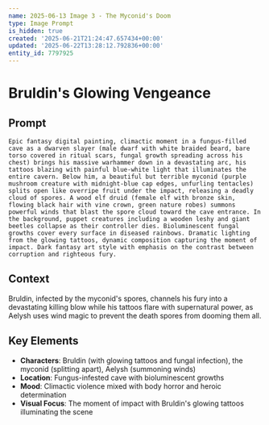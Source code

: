 ```yaml
---
name: 2025-06-13 Image 3 - The Myconid's Doom
type: Image Prompt
is_hidden: true
created: '2025-06-21T21:24:47.657434+00:00'
updated: '2025-06-22T13:28:12.792836+00:00'
entity_id: 7797925
---
```


# Bruldin's Glowing Vengeance

## Prompt

```
Epic fantasy digital painting, climactic moment in a fungus-filled cave as a dwarven slayer (male dwarf with white braided beard, bare torso covered in ritual scars, fungal growth spreading across his chest) brings his massive warhammer down in a devastating arc, his tattoos blazing with painful blue-white light that illuminates the entire cavern. Below him, a beautiful but terrible myconid (purple mushroom creature with midnight-blue cap edges, unfurling tentacles) splits open like overripe fruit under the impact, releasing a deadly cloud of spores. A wood elf druid (female elf with bronze skin, flowing black hair with vine crown, green nature robes) summons powerful winds that blast the spore cloud toward the cave entrance. In the background, puppet creatures including a wooden leshy and giant beetles collapse as their controller dies. Bioluminescent fungal growths cover every surface in diseased rainbows. Dramatic lighting from the glowing tattoos, dynamic composition capturing the moment of impact. Dark fantasy art style with emphasis on the contrast between corruption and righteous fury.
```

## Context

Bruldin, infected by the myconid's spores, channels his fury into a devastating killing blow while his tattoos flare with supernatural power, as Aelysh uses wind magic to prevent the death spores from dooming them all.

## Key Elements

- **Characters**: Bruldin (with glowing tattoos and fungal infection), the myconid (splitting apart), Aelysh (summoning winds)
- **Location**: Fungus-infested cave with bioluminescent growths
- **Mood**: Climactic violence mixed with body horror and heroic determination
- **Visual Focus**: The moment of impact with Bruldin's glowing tattoos illuminating the scene
